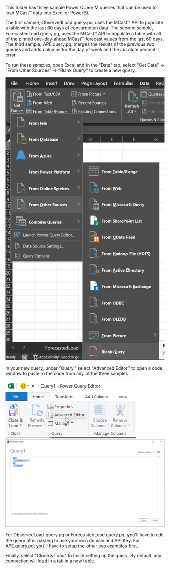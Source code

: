 This folder has three sample Power Query M queries that can be used to load MCast™ data into Excel or PowerBI.

The first sample, ObservedLoad.query.pq, uses the MCast™ API to populate a table with the last 60 days of consumption data. The second sample, ForecastedLoad.query.pq, uses the MCast™ API to populate a table with all of the pinned one-day-ahead MCast™ forecast values from the last 60 days. The third sample, APE.query.pq, merges the results of the previous two queries and adds columns for the day of week and the absolute percent error.

To run these samples, open Excel and in the "Data" tab, select "Get Data" -> "From Other Sources" -> "Blank Query" to create a new query. 

![BlankQuery]

In your new query, under "Query," select "Advanced Editor" to open a code window to paste in the code from any of the three samples. 

![AdvEditorButton]
![AdvEditor]

For ObservedLoad.query.pq or ForecastedLoad.query.pq, you'll have to edit the query after pasting to use your own domain and API Key. For APE.query.pq, you'll have to setup the other two examples first.

Finally, select "Close & Load" to finish setting up the query. By default, any connection will load in a tab in a new table. 

[BlankQuery]: ../assets/BlankQuery.png "Create Blank Query"
[AdvEditorButton]: ../assets/AdvancedEditorButton.png "Button to Open Advanced Editor"
[AdvEditor]: ../assets/AdvancedEditor.png "Advanced Editor"
